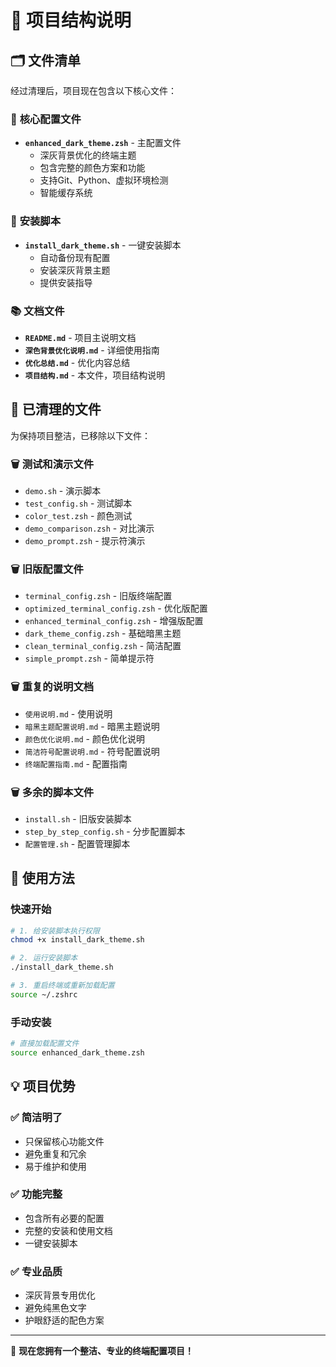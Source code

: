 # 📁 项目结构说明

## 🗂️ 文件清单

经过清理后，项目现在包含以下核心文件：

### 🔧 **核心配置文件**
- **`enhanced_dark_theme.zsh`** - 主配置文件
  - 深灰背景优化的终端主题
  - 包含完整的颜色方案和功能
  - 支持Git、Python、虚拟环境检测
  - 智能缓存系统

### 🚀 **安装脚本**
- **`install_dark_theme.sh`** - 一键安装脚本
  - 自动备份现有配置
  - 安装深灰背景主题
  - 提供安装指导

### 📚 **文档文件**
- **`README.md`** - 项目主说明文档
- **`深色背景优化说明.md`** - 详细使用指南
- **`优化总结.md`** - 优化内容总结
- **`项目结构.md`** - 本文件，项目结构说明

## 🧹 已清理的文件

为保持项目整洁，已移除以下文件：

### 🗑️ **测试和演示文件**
- `demo.sh` - 演示脚本
- `test_config.sh` - 测试脚本
- `color_test.zsh` - 颜色测试
- `demo_comparison.zsh` - 对比演示
- `demo_prompt.zsh` - 提示符演示

### 🗑️ **旧版配置文件**
- `terminal_config.zsh` - 旧版终端配置
- `optimized_terminal_config.zsh` - 优化版配置
- `enhanced_terminal_config.zsh` - 增强版配置
- `dark_theme_config.zsh` - 基础暗黑主题
- `clean_terminal_config.zsh` - 简洁配置
- `simple_prompt.zsh` - 简单提示符

### 🗑️ **重复的说明文档**
- `使用说明.md` - 使用说明
- `暗黑主题配置说明.md` - 暗黑主题说明
- `颜色优化说明.md` - 颜色优化说明
- `简洁符号配置说明.md` - 符号配置说明
- `终端配置指南.md` - 配置指南

### 🗑️ **多余的脚本文件**
- `install.sh` - 旧版安装脚本
- `step_by_step_config.sh` - 分步配置脚本
- `配置管理.sh` - 配置管理脚本

## 🎯 使用方法

### 快速开始
```bash
# 1. 给安装脚本执行权限
chmod +x install_dark_theme.sh

# 2. 运行安装脚本
./install_dark_theme.sh

# 3. 重启终端或重新加载配置
source ~/.zshrc
```

### 手动安装
```bash
# 直接加载配置文件
source enhanced_dark_theme.zsh
```

## 💡 项目优势

### ✅ **简洁明了**
- 只保留核心功能文件
- 避免重复和冗余
- 易于维护和使用

### ✅ **功能完整**
- 包含所有必要的配置
- 完整的安装和使用文档
- 一键安装脚本

### ✅ **专业品质**
- 深灰背景专用优化
- 避免纯黑色文字
- 护眼舒适的配色方案

---

🌟 **现在您拥有一个整洁、专业的终端配置项目！**
